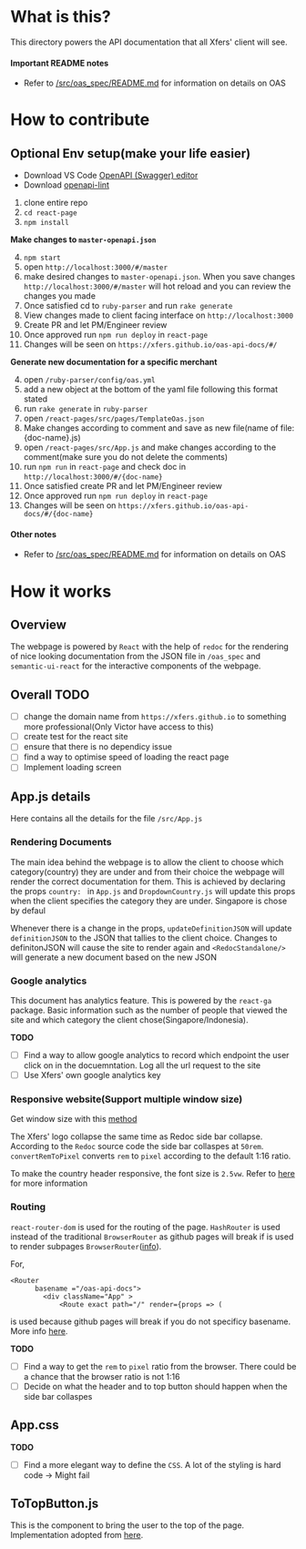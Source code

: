 # What is this?
This directory powers the API documentation that all Xfers' client will see.

#### Important README notes
- Refer to [/src/oas_spec/README.md](https://github.com/Xfers/oas-api-docs/tree/master/react-page/src/oas_spec) for information on details on OAS

# How to contribute

## Optional Env setup(make your life easier)
- Download VS Code [OpenAPI (Swagger) editor](https://marketplace.visualstudio.com/items?itemName=42Crunch.vscode-openapi)
- Download [openapi-lint](https://marketplace.visualstudio.com/items?itemName=mermade.openapi-lint)

1. clone entire repo
2. `cd react-page`
3. `npm install`

**Make changes to `master-openapi.json`**

4. `npm start`
5. open `http://localhost:3000/#/master`
6. make desired changes to `master-openapi.json`. When you save changes `http://localhost:3000/#/master` will hot reload and
you can review the changes you made
7. Once satisfied cd to `ruby-parser` and run `rake generate`
8. View changes made to client facing interface on `http://localhost:3000`
9. Create PR and let PM/Engineer review
10. Once approved run `npm run deploy` in `react-page`
11. Changes will be seen on `https://xfers.github.io/oas-api-docs/#/`

**Generate new documentation for a specific merchant**

4. open `/ruby-parser/config/oas.yml`
5. add a new object at the bottom of the yaml file following this format stated
6. run `rake generate` in `ruby-parser`
7. open `/react-pages/src/pages/TemplateOas.json`
8. Make changes according to comment and save as new file(name of file: {doc-name}.js)
9. open `/react-pages/src/App.js` and make changes according to the comment(make sure you do not delete the comments)
10. run `npm run` in `react-page` and check doc in `http://localhost:3000/#/{doc-name}`
11. Once satisfied create PR and let PM/Engineer review
12. Once approved run `npm run deploy` in `react-page`
13. Changes will be seen on `https://xfers.github.io/oas-api-docs/#/{doc-name}`

#### Other notes
- Refer to [/src/oas_spec/README.md](https://github.com/Xfers/oas-api-docs/tree/master/react-page/src/oas_spec) for information on details on OAS

# How it works

## Overview
The webpage is powered by `React` with the help of `redoc` for the rendering of nice looking documentation from the
JSON file in `/oas_spec` and `semantic-ui-react` for the interactive components of the webpage.

## Overall TODO
- [ ] change the domain name from `https://xfers.github.io` to something more professional(Only Victor have access to this)
- [ ] create test for the react site
- [ ] ensure that there is no dependicy issue
- [ ] find a way to optimise speed of loading the react page
- [ ] Implement loading screen

## App.js details

Here contains all the details for the file `/src/App.js`

### Rendering Documents

The main idea behind the webpage is to allow the client to choose which category(country) they are under and from their choice
the webpage will render the correct documentation for them. This is achieved by declaring the props `country: ` in `App.js` and
`DropdownCountry.js` will update this props when the client specifies the category they are under. Singapore is chose by defaul

Whenever there is a change in the props, `updateDefinitionJSON` will update `definitionJSON` to the JSON that tallies to the
client choice. Changes to definitonJSON will cause the site to render again and `<RedocStandalone/>` will generate a new document
based on the new JSON

### Google analytics

This document has analytics feature. This is powered by the `react-ga` package. Basic information such as the number of people
that viewed the site and which category the client chose(Singapore/Indonesia).

**TODO**
- [ ] Find a way to allow google analytics to record which endpoint the user click on in the docuemntation. Log all the url request to
the site
- [ ] Use Xfers' own google analytics key

### Responsive website(Support multiple window size)

Get window size with this [method](https://gist.github.com/ryanjyost/410817395895015731772d451d4d1d80)

The Xfers' logo collapse the same time as Redoc side bar collapse. According to the `Redoc` source code the side bar collaspes
at `50rem`. `convertRemToPixel` converts `rem` to `pixel` according to the default 1:16 ratio.

To make the country header responsive, the font size is `2.5vw`. Refer to [here](https://css-tricks.com/viewport-sized-typography/) for more information

### Routing

`react-router-dom` is used for the routing of the page. `HashRouter` is used instead of the traditional `BrowserRouter` as
github pages will break if is used to render subpages `BrowserRouter`([info](https://levelup.gitconnected.com/deploying-a-create-react-app-with-routing-to-github-pages-f386b6ce84c2)).


For,
```
<Router
      basename ="/oas-api-docs">
        <div className="App" >
            <Route exact path="/" render={props => (
```
is used because github pages will break if you do not specificy basename. More info [here](https://github.community/t5/GitHub-Pages/My-react-project-doesn-t-work-on-github-pages/m-p/19515/highlight/true#M1438).

**TODO**
- [ ] Find a way to get the `rem` to `pixel` ratio from the browser. There could be a chance that the browser ratio is not 1:16
- [ ] Decide on what the header and to top button should happen when the side bar collaspes

## App.css

**TODO**
- [ ] Find a more elegant way to define the `CSS`. A lot of the styling is hard code -> Might fail

## ToTopButton.js

This is the component to bring the user to the top of the page. Implementation adopted from [here](https://codepen.io/Qbrid/pen/GjVvwL).
